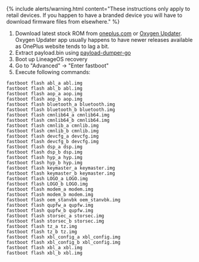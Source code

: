{% include alerts/warning.html content="These instructions only apply to retail devices. If you happen to have a branded device you will have to download firmware files from elsewhere." %}

1. Download latest stock ROM from [oneplus.com](https://oneplus.com/support/softwareupgrade) or [Oxygen Updater](https://play.google.com/store/apps/details?id=com.arjanvlek.oxygenupdater).
   Oxygen Updater app usually happens to have newer releases available as OnePlus website tends to lag a bit.
2. Extract payload.bin using [payload-dumper-go](https://github.com/ssut/payload-dumper-go)
3. Boot up LineageOS recovery
4. Go to "Advanced" -> "Enter fastboot"
5. Execute following commands:
```
fastboot flash abl_a abl.img
fastboot flash abl_b abl.img
fastboot flash aop_a aop.img
fastboot flash aop_b aop.img
fastboot flash bluetooth_a bluetooth.img
fastboot flash bluetooth_b bluetooth.img
fastboot flash cmnlib64_a cmnlib64.img
fastboot flash cmnlib64_b cmnlib64.img
fastboot flash cmnlib_a cmnlib.img
fastboot flash cmnlib_b cmnlib.img
fastboot flash devcfg_a devcfg.img
fastboot flash devcfg_b devcfg.img
fastboot flash dsp_a dsp.img
fastboot flash dsp_b dsp.img
fastboot flash hyp_a hyp.img
fastboot flash hyp_b hyp.img
fastboot flash keymaster_a keymaster.img
fastboot flash keymaster_b keymaster.img
fastboot flash LOGO_a LOGO.img
fastboot flash LOGO_b LOGO.img
fastboot flash modem_a modem.img
fastboot flash modem_b modem.img
fastboot flash oem_stanvbk oem_stanvbk.img
fastboot flash qupfw_a qupfw.img
fastboot flash qupfw_b qupfw.img
fastboot flash storsec_a storsec.img
fastboot flash storsec_b storsec.img
fastboot flash tz_a tz.img
fastboot flash tz_b tz.img
fastboot flash xbl_config_a xbl_config.img
fastboot flash xbl_config_b xbl_config.img
fastboot flash xbl_a xbl.img
fastboot flash xbl_b xbl.img
```
